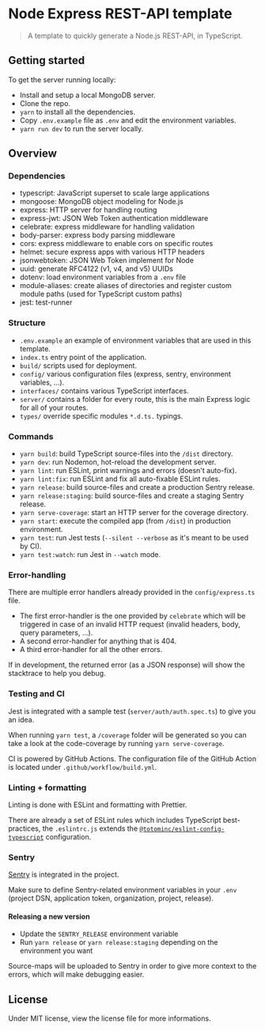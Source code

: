 # Node Express REST-API template

> A template to quickly generate a Node.js REST-API, in TypeScript.

## Getting started

To get the server running locally:

- Install and setup a local MongoDB server.
- Clone the repo.
- `yarn` to install all the dependencies.
- Copy `.env.example` file as `.env` and edit the environment variables.
- `yarn run dev` to run the server locally.

## Overview

### Dependencies

- typescript: JavaScript superset to scale large applications
- mongoose: MongoDB object modeling for Node.js
- express: HTTP server for handling routing
- express-jwt: JSON Web Token authentication middleware
- celebrate: express middleware for handling validation
- body-parser: express body parsing middleware
- cors: express middleware to enable cors on specific routes
- helmet: secure express apps with various HTTP headers
- jsonwebtoken: JSON Web Token implement for Node
- uuid: generate RFC4122 (v1, v4, and v5) UUIDs
- dotenv: load environment variables from a `.env` file
- module-aliases: create aliases of directories and register custom module paths (used for TypeScript custom paths)
- jest: test-runner

### Structure

- `.env.example` an example of environment variables that are used in this template.
- `index.ts` entry point of the application.
- `build/` scripts used for deployment.
- `config/` various configuration files (express, sentry, environment variables, ...).
- `interfaces/` contains various TypeScript interfaces.
- `server/` contains a folder for every route, this is the main Express logic for all of your routes.
- `types/` override specific modules `*.d.ts.` typings.

### Commands

- `yarn build`: build TypeScript source-files into the `/dist` directory.
- `yarn dev`: run Nodemon, hot-reload the development server.
- `yarn lint`: run ESLint, print warnings and errors (doesn't auto-fix).
- `yarn lint:fix`: run ESLint and fix all auto-fixable ESLint rules.
- `yarn release`: build source-files and create a production Sentry release.
- `yarn release:staging`: build source-files and create a staging Sentry release.
- `yarn serve-coverage`: start an HTTP server for the coverage directory.
- `yarn start`: execute the compiled app (from `/dist`) in production environment.
- `yarn test`: run Jest tests (`--silent --verbose` as it's meant to be used by CI).
- `yarn test:watch`: run Jest in `--watch` mode.

### Error-handling

There are multiple error handlers already provided in the `config/express.ts` file.

- The first error-handler is the one provided by `celebrate` which will be triggered in case of an invalid HTTP request (invalid headers, body, query parameters, ...).
- A second error-handler for anything that is 404.
- A third error-handler for all the other errors.

If in development, the returned error (as a JSON response) will show the stacktrace to help you debug.

### Testing and CI

Jest is integrated with a sample test (`server/auth/auth.spec.ts`) to give you an idea.

When running `yarn test`, a `/coverage` folder will be generated so you can take a look at the code-coverage by running `yarn serve-coverage`.

CI is powered by GitHub Actions. The configuration file of the GitHub Action is located under `.github/workflow/build.yml`.

### Linting + formatting

Linting is done with ESLint and formatting with Prettier.

There are already a set of ESLint rules which includes TypeScript best-practices, the `.eslintrc.js` extends the [`@totominc/eslint-config-typescript`](https://www.npmjs.com/package/@totominc/eslint-config-typescript) configuration.

### Sentry

[Sentry](https://sentry.io/) is integrated in the project.

Make sure to define Sentry-related environment variables in your `.env` (project DSN, application token, organization, project, release).

#### Releasing a new version

- Update the `SENTRY_RELEASE` environment variable
- Run `yarn release` or `yarn release:staging` depending on the environment you want

Source-maps will be uploaded to Sentry in order to give more context to the errors, which will make debugging easier.

## License

Under MIT license, view the license file for more informations.

